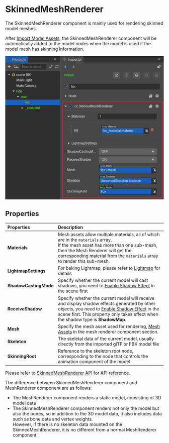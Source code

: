 # SkinnedMeshRenderer

The SkinnedMeshRenderer component is mainly used for rendering skinned model meshes.

After [Import Model Assets](../../asset/model/mesh.md), the SkinnedMeshRenderer component will be automatically added to the model nodes when the model is used if the model mesh has skinning information.

![SkinnedMeshRenderer](./img/skinned-mesh-renderer.png)

## Properties

| Properties | Description |
| :--- | :--- |
| **Materials** | Mesh assets allow multiple materials, all of which are in the `materials` array.<br> If the mesh asset has more than one sub-mesh, then the Mesh Renderer will get the corresponding material from the `materials` array to render this sub-mesh. |
| **LightmapSettings** | For baking Lightmap, please refer to [Lightmap](../../concepts/scene/light/lightmap.md) for details |
| **ShadowCastingMode** | Specify whether the current model will cast shadows, you need to [Enable Shadow Effect](../../concepts/scene/light/shadow.md#Enable%20Shadow%20Effect) in the scene first |
| **ReceiveShadow** | Specify whether the current model will receive and display shadow effects generated by other objects, you need to [Enable Shadow Effect](../../concepts/scene/light/shadow.md#Enable%20Shadow%20Effect) in the scene first. This property only takes effect when the shadow type is **ShadowMap**. |
| **Mesh** |Specify the mesh asset used for rendering, [Mesh Assets](../../engine/renderable/model-component.md#Mesh%20Assets) in the mesh renderer component section.|
| **Skeleton** | The skeletal data of the current model, usually directly from the imported glTF or FBX model file |
| **SkinningRoot** | Reference to the skeleton root node, corresponding to the node that controls the animation component of the model |

Please refer to [SkinnedMeshRenderer API](%__APIDOC__%/en/class/SkinnedMeshRenderer) for API reference.

The difference between SkinnedMeshRenderer component and MeshRenderer component are as follows:

- The MeshRenderer component renders a static model, consisting of 3D model data
- The SkinnedMeshRenderer component renders not only the model but also the bones, so in addition to the 3D model data, it also includes data such as bone data and vertex weights. <br>However, if there is no skeleton data mounted on the SkinnedMeshRenderer, it is no different from a normal MeshRenderer component.
